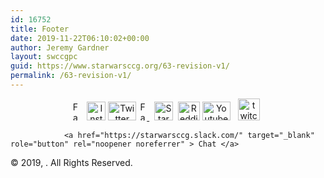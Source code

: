 ```yaml
---
id: 16752
title: Footer
date: 2019-11-22T06:10:02+00:00
author: Jeremy Gardner
layout: swccgpc
guid: https://www.starwarsccg.org/63-revision-v1/
permalink: /63-revision-v1/
---
```

<center>
  <a href="https://www.facebook.com/swccgpc" target="_blank" rel="noopener noreferrer"><img src="/wp/wp-content/uploads/2019/04/download-facebook-logo-png-18.png" width="13px" height="30px" title="Facebook" /></a> &nbsp; <a href="https://www.instagram.com/swccg/" target="_blank" rel="noopener noreferrer"><img src="/wp/wp-content/uploads/2019/04/JFyofc-logo-instagram-background-png-1.png" width="30px" title="Instagram" /></a> <a href="https://twitter.com/swccg" target="_blank" rel="noopener noreferrer"><img src="/wp/wp-content/uploads/2019/04/New-Project-1.png" width="45px" height="30px" title="Twitter" /></a> <a href="https://www.facebook.com/groups/starwarsccg" target="_blank" rel="noopener noreferrer"><img src="/wp/wp-content/uploads/2019/04/download-facebook-logo-png-18.png" width="13px" height="30px" title="Facebook Group" /> </a> &nbsp; <a href="https://starwarsccg.slack.com/" target="_blank" rel="noopener noreferrer"><img src="/wp/wp-content/uploads/2019/04/New-Project-7.png" width="30px" height="30px" title="Starwarsccg" /></a>&nbsp; <a href="https://www.reddit.com/r/starwarsccg/" target="_blank" rel="noopener noreferrer"><img src="/wp/wp-content/uploads/2019/04/New-Project-2.png" width="35px" height="30px" title="Reddit" /></a> <a href="https://www.youtube.com/channel/UCwzN9PSUyCvxzbvCRfScS6Q" target="_blank" rel="noopener noreferrer"><img src="/wp/wp-content/uploads/2019/04/New-Project-4.png" width="45px" height="30px" title="Youtube" /></a> &nbsp; <a href="https://www.twitch.tv/swccgpc" target="_blank" rel="noopener noreferrer"><img src="/wp/wp-content/uploads/2019/06/twitch.png" width="35px" height="35px" title="twitch" /></a> &nbsp;
</center>


				<a href="https://starwarsccg.slack.com/" target="_blank" role="button" rel="noopener noreferrer" > Chat </a> 

© 2019, . All Rights Reserved.